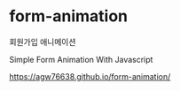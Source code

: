 # form-animation

회원가입 애니메이션

Simple Form Animation With Javascript

https://agw76638.github.io/form-animation/
